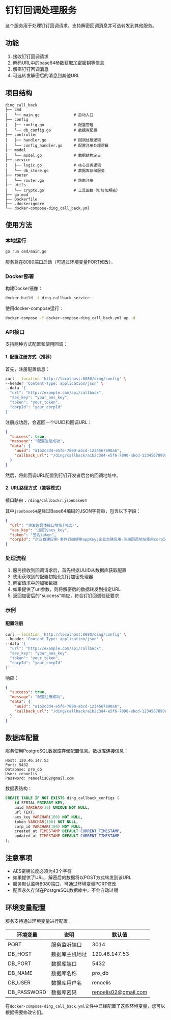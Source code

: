 # 钉钉回调处理服务

这个服务用于处理钉钉回调请求，支持解密回调消息并可选转发到其他服务。

## 功能

1. 接收钉钉回调请求
2. 解码URL中的base64参数获取加密密钥等信息
3. 解密钉钉回调消息
4. 可选转发解密后的消息到其他URL

## 项目结构

```
ding_call_back
├── cmd
│   └── main.go               # 启动入口
├── config
│   ├── config.go             # 配置管理
│   └── db_config.go          # 数据库配置
├── controller
│   ├── handler.go            # 回调处理逻辑
│   └── config_handler.go     # 配置注册处理逻辑
├── model
│   └── model.go              # 数据结构定义
├── service
│   ├── logic.go              # 核心业务逻辑
│   └── db_store.go           # 数据库存储服务
├── router
│   └── router.go             # 路由注册
├── utils
│   └── crypto.go             # 工具函数（钉钉加解密）
├── go.mod
├── Dockerfile
├── .dockerignore
└── docker-compose-ding_call_back.yml
```

## 使用方法

### 本地运行

```bash
go run cmd/main.go
```

服务将在8080端口启动（可通过环境变量PORT修改）。

### Docker部署

构建Docker镜像：

```bash
docker build -t ding-callback-service .
```

使用docker-compose运行：

```bash
docker-compose -f docker-compose-ding_call_back.yml up -d
```

### API接口

支持两种方式配置和使用回调：

#### 1. 配置注册方式（推荐）

首先，注册配置信息：

```bash
curl --location 'http://localhost:8080/ding/config' \
--header 'Content-Type: application/json' \
--data '{
  "url": "http://example.com/api/callback",
  "aes_key": "your_aes_key",
  "token": "your_token",
  "corpId": "your_corpId"
}'
```

注册成功后，会返回一个UUID和回调URL：

```json
{
  "success": true,
  "message": "配置注册成功",
  "data": {
    "uuid": "a1b2c3d4-e5f6-7890-abcd-1234567890ab",
    "callback_url": "/ding/callback/a1b2c3d4-e5f6-7890-abcd-1234567890ab"
  }
}
```

然后，将此回调URL配置到钉钉开发者后台的回调地址中。

#### 2. URL路径方式（兼容模式）

接口路由：`/ding/callback/:jsonbase64`

其中`jsonbase64`是经过Base64编码的JSON字符串，包含以下字段：

```json
{
  "url": "转发的具体接口地址(可选)",
  "aes_key": "加密的aes_key",
  "token": "签名token",
  "corpId": "企业自建应用-事件订阅使用appKey;企业自建应用-注册回调地址使用corpId;第三方企业应用使用suiteKey"
}
```

### 处理流程

1. 服务接收到回调请求后，首先根据UUID从数据库获取配置
2. 使用获取到的配置初始化钉钉加密处理器
3. 解密请求中的加密数据
4. 如果提供了url参数，则将解密后的数据转发到指定URL
5. 返回加密后的"success"响应，符合钉钉回调验证要求

### 示例

#### 配置注册

```bash
curl --location 'http://localhost:8080/ding/config' \
--header 'Content-Type: application/json' \
--data '{
  "url": "http://example.com/api/callback",
  "aes_key": "your_aes_key",
  "token": "your_token",
  "corpId": "your_corpId"
}'
```

响应：

```json
{
  "success": true,
  "message": "配置注册成功",
  "data": {
    "uuid": "a1b2c3d4-e5f6-7890-abcd-1234567890ab",
    "callback_url": "/ding/callback/a1b2c3d4-e5f6-7890-abcd-1234567890ab"
  }
}
```

## 数据库配置

服务使用PostgreSQL数据库存储配置信息。数据库连接信息：

```
Host: 120.46.147.53
Port: 5432
Database: pro_db
User: renoelis
Password: renoelis02@gmail.com
```

数据表结构：

```sql
CREATE TABLE IF NOT EXISTS ding_callback_configs (
    id SERIAL PRIMARY KEY,
    uuid VARCHAR(36) UNIQUE NOT NULL,
    url TEXT,
    aes_key VARCHAR(100) NOT NULL,
    token VARCHAR(100) NOT NULL,
    corp_id VARCHAR(100) NOT NULL,
    created_at TIMESTAMP DEFAULT CURRENT_TIMESTAMP,
    updated_at TIMESTAMP DEFAULT CURRENT_TIMESTAMP
);
```

## 注意事项

- AES密钥长度必须为43个字符
- 如果提供了URL，解密后的数据将以POST方式转发到该URL
- 服务默认监听8080端口，可通过环境变量PORT修改
- 配置永久存储在PostgreSQL数据库中，不会自动过期

## 环境变量配置

服务支持通过环境变量进行配置：

| 环境变量 | 说明 | 默认值 |
|---------|------|-------|
| PORT | 服务监听端口 | 3014 |
| DB_HOST | 数据库主机地址 | 120.46.147.53 |
| DB_PORT | 数据库端口 | 5432 |
| DB_NAME | 数据库名称 | pro_db |
| DB_USER | 数据库用户名 | renoelis |
| DB_PASSWORD | 数据库密码 | renoelis02@gmail.com |

在`docker-compose-ding_call_back.yml`文件中已经配置了这些环境变量，您可以根据需要修改它们。 